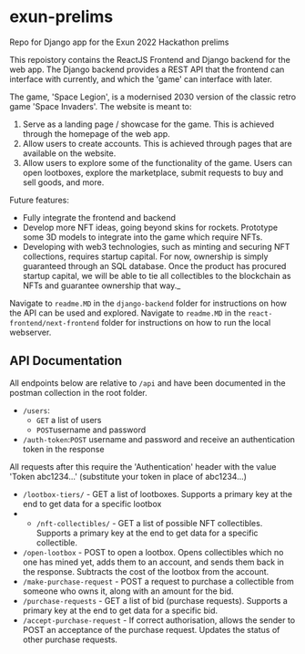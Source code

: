 # exun-prelims
Repo for Django app for the Exun 2022 Hackathon prelims

This repoistory contains the ReactJS Frontend and Django backend for the web app. The Django backend provides a REST API that the frontend can interface with currently, and which the 'game' can interface with later. 

The game, 'Space Legion', is a modernised 2030 version of the classic retro game 'Space Invaders'. The website is meant to:
1. Serve as a landing page / showcase for the game. This is achieved through the homepage of the web app.
2. Allow users to create accounts. This is achieved through pages that are available on the website.
3. Allow users to explore some of the functionality of the game. Users can open lootboxes, explore the marketplace, submit requests to buy and sell goods, and more.

Future features:
- Fully integrate the frontend and backend
- Develop more NFT ideas, going beyond skins for rockets. Prototype some 3D models to integrate into the game which require NFTs.
- Developing with web3 technologies, such as minting and securing NFT collections, requires startup capital. For now, ownership is simply guaranteed through an SQL database. Once the product has procured startup capital, we will be able to tie all collectibles to the blockchain as NFTs and guarantee ownership that way._


Navigate to `readme.MD` in the `django-backend` folder for instructions on how the API can be used and explored.
Navigate to `readme.MD` in the `react-frontend/next-frontend` folder for instructions on how to run the local webserver.


## API Documentation
All endpoints below are relative to `/api` and have been documented in the postman collection in the root folder.

- `/users`: 
  -   `GET` a list of users
  -   `POST`username and password
-   `/auth-token`:`POST` username and password and receive an authentication token in the response

All requests after this require the 'Authentication' header with the value 'Token abc1234...' (substitute your token in place of abc1234...)

- `/lootbox-tiers/` - GET a list of lootboxes. Supports a primary key at the end to get data for a specific lootbox
- - `/nft-collectibles/` - GET a list of possible NFT collectibles.  Supports a primary key at the end to get data for a specific collectible.
- `/open-lootbox` - POST to open a lootbox. Opens collectibles which no one has mined yet, adds them to an account, and sends them back in the response. Subtracts the cost of the lootbox from the account.
- `/make-purchase-request` - POST a request to purchase a collectible from someone who owns it, along with an amount for the bid.
- `/purchase-requests` - GET a list of bid (purchase requests).  Supports a primary key at the end to get data for a specific bid.
- `/accept-purchase-request` - If correct authorisation, allows the sender to POST an acceptance of the purchase request. Updates the status of other purchase requests.
